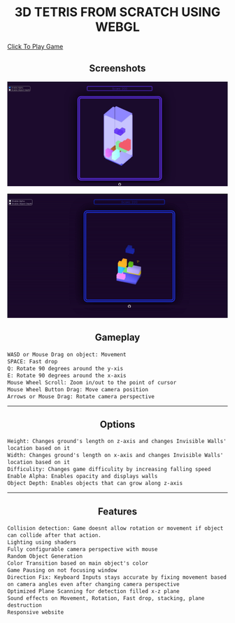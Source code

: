 <p align="center">
  <h1 align="center">3D TETRIS FROM SCRATCH USING WEBGL</h1>
</p>
<a href="devmilk.github.io/3d-tetris/">Click To Play Game</a>

<h2 align="center">Screenshots</h2>

![](screenshots/gameAlpha.jpg)
<p align="center">
  <img src="https://github.com/DevMilk/3D-Tetris/blob/main/screenshots/camera.gif">
</p>

<h2 align="center">Gameplay</h2>

    WASD or Mouse Drag on object: Movement
    SPACE: Fast drop
    Q: Rotate 90 degrees around the y-xis
    E: Rotate 90 degrees around the x-axis
    Mouse Wheel Scroll: Zoom in/out to the point of cursor 
    Mouse Wheel Button Drag: Move camera position
    Arrows or Mouse Drag: Rotate camera perspective
---
<h2 align="center">Options</h2>

    Height: Changes ground's length on z-axis and changes Invisible Walls' location based on it 
    Width: Changes ground's length on x-axis and changes Invisible Walls' location based on it 
    Difficulity: Changes game difficulity by increasing falling speed
    Enable Alpha: Enables opacity and displays walls
    Object Depth: Enables objects that can grow along z-axis
---
<h2 align="center">Features</h2>

    Collision detection: Game doesnt allow rotation or movement if object can collide after that action.
    Lighting using shaders
    Fully configurable camera perspective with mouse
    Random Object Generation
    Color Transition based on main object's color
    Game Pausing on not focusing window
    Direction Fix: Keyboard Inputs stays accurate by fixing movement based on camera angles even after changing camera perspective
    Optimized Plane Scanning for detection filled x-z plane  
    Sound effects on Movement, Rotation, Fast drop, stacking, plane destruction
    Responsive website 
    
  

